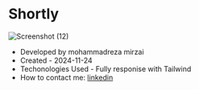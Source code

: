 # Shortly
![Screenshot (12)](https://github.com/user-attachments/assets/65246c79-df22-4735-8fb6-efd3b8c0a63b)
- Developed by mohammadreza mirzai
- Created - 2024-11-24
- Techonologies Used - Fully responise with Tailwind
-  How to contact me: [linkedin](https://www.linkedin.com/in/mohammadrezamirzai/)
